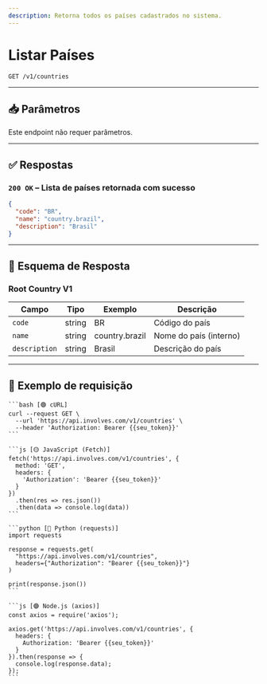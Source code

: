 ```yaml
---
description: Retorna todos os países cadastrados no sistema.
---
```


# Listar Países

`GET /v1/countries`

***

## 📥 Parâmetros

Este endpoint não requer parâmetros.

***

## ✅ Respostas

### `200 OK` – Lista de países retornada com sucesso

```json
{
  "code": "BR",
  "name": "country.brazil",
  "description": "Brasil"
}
```

***

## 🧬 Esquema de Resposta

### Root Country V1

| Campo         | Tipo   | Exemplo        | Descrição              |
| ------------- | ------ | -------------- | ---------------------- |
| `code`        | string | BR             | Código do país         |
| `name`        | string | country.brazil | Nome do país (interno) |
| `description` | string | Brasil         | Descrição do país      |

***

## 📘 Exemplo de requisição

````tabs
```bash [🟢 cURL]
curl --request GET \
  --url 'https://api.involves.com/v1/countries' \
  --header 'Authorization: Bearer {{seu_token}}'
```

```js [🟡 JavaScript (Fetch)]
fetch('https://api.involves.com/v1/countries', {
  method: 'GET',
  headers: {
    'Authorization': 'Bearer {{seu_token}}'
  }
})
  .then(res => res.json())
  .then(data => console.log(data))
```

```python [🔵 Python (requests)]
import requests

response = requests.get(
  "https://api.involves.com/v1/countries",
  headers={"Authorization": "Bearer {{seu_token}}"}
)

print(response.json())
```

```js [🟣 Node.js (axios)]
const axios = require('axios');

axios.get('https://api.involves.com/v1/countries', {
  headers: {
    Authorization: 'Bearer {{seu_token}}'
  }
}).then(response => {
  console.log(response.data);
});
```
````
